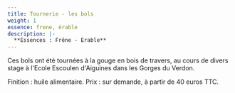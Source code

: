```yaml
---
title: Tournerie - les bols
weight: 1
essence: frene, érable
description: |-
  **Essences : Frêne - Erable**
---
```


Ces bols ont été tournées à la gouge en bois de travers, 
au cours de divers stage à l'Ecole Escoulen d'Aiguines dans les Gorges du Verdon.

Finition : huile alimentaire. Prix : sur demande, à partir de 40 euros TTC.
